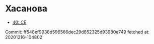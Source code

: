 # Хасанова
- [40: CE](40.md)

Commit: ff548ef9938d596566dec29d652325d93980e749
 fetched at: 20201216-104802
